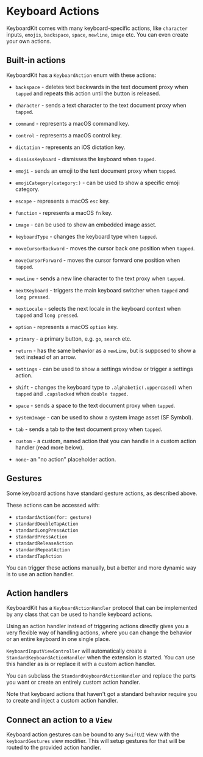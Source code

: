 # Keyboard Actions

KeyboardKit comes with many keyboard-specific actions, like `character` inputs, `emojis`, `backspace`, `space`, `newline`, `image` etc. You can even create your own actions.


## Built-in actions

KeyboardKit has a `KeyboardAction` enum with these actions:

* `backspace` - deletes text backwards in the text document proxy when `tapped` and repeats this action until the button is released.
* `character` - sends a text character to the text document proxy when `tapped`.
* `command` - represents a macOS command key.
* `control` - represents a macOS control key.
* `dictation` - represents an iOS dictation key.
* `dismissKeyboard` - dismisses the keyboard when `tapped`.
* `emoji` - sends an emoji to the text document proxy when `tapped`.
* `emojiCategory(category:)` - can be used to show a specific emoji category.
* `escape` - represents a macOS `esc` key.
* `function` - represents a macOS `fn` key.
* `image` - can be used to show an embedded image asset.
* `keyboardType` - changes the keyboard type when `tapped`.
* `moveCursorBackward` - moves the cursor back one position when `tapped`.
* `moveCursorForward` - moves the cursor forward one position when `tapped`.
* `newLine` - sends a new line character to the text proxy when `tapped`.
* `nextKeyboard` - triggers the main keyboard switcher when `tapped` and `long pressed`.
* `nextLocale` - selects the next locale in the keyboard context when `tapped` and `long pressed`.
* `option` - represents a macOS `option` key.
* `primary` - a primary button, e.g. `go`, `search` etc.
* `return` - has the same behavior as a `newLine`, but is supposed to show a text instead of an arrow.
* `settings` - can be used to show a settings window or trigger a settings action.
* `shift` - changes the keyboard type to `.alphabetic(.uppercased)` when `tapped` and `.capslocked` when `double tapped`.
* `space` - sends a space to the text document proxy when `tapped`.
* `systemImage` - can be used to show a system image asset (SF Symbol).
* `tab` - sends a tab to the text document proxy when `tapped`.

* `custom` - a custom, named action that you can handle in a custom action handler (read more below).

* `none`- an "no action" placeholder action.


## Gestures

Some keyboard actions have standard gesture actions, as described above. 

These actions can be accessed with:

* `standardAction(for: gesture)`
* `standardDoubleTapAction`
* `standardLongPressAction`
* `standardPressAction`
* `standardReleaseAction`
* `standardRepeatAction`
* `standardTapAction`

You can trigger these actions manually, but a better and more dynamic way is to use an action handler.


## Action handlers

KeyboardKit has a `KeyboardActionHandler` protocol that can be implemented by any class that can be used to handle keyboard actions. 

Using an action handler instead of triggering actions directly gives you a very flexible way of handling actions, where you can change the behavior or an entire keyboard in one single place.

`KeyboardInputViewController` will automatically create a `StandardKeyboardActionHandler` when the extension is started. You can use this handler as is or replace it with a custom action handler.

You can subclass the `StandardKeyboardActionHandler` and replace the parts you want or create an entirely custom action handler.

Note that keyboard actions that haven't got a standard behavior require you to create and inject a custom action handler. 


## Connect an action to a `View`

Keyboard action gestures can be bound to any `SwiftUI` view with the `keyboardGestures` view modifier. This will setup gestures for that will be routed to the provided action handler.
